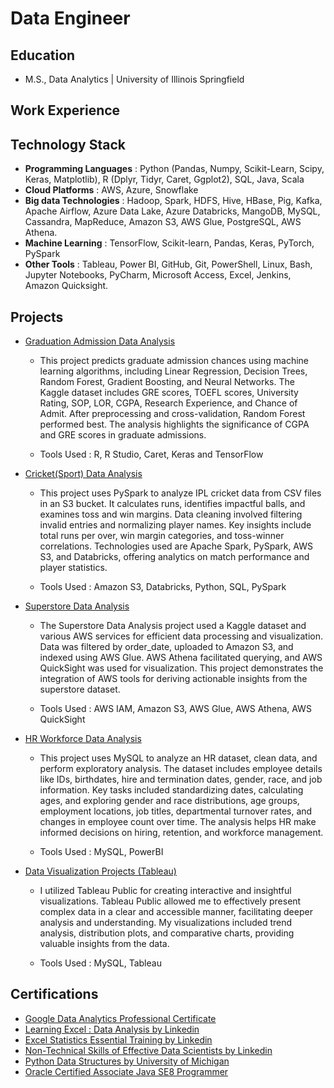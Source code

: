 # Data Engineer

## Education

- M.S., Data Analytics | University of Illinois Springfield

## Work Experience



## Technology Stack

- **Programming Languages** : Python (Pandas, Numpy, Scikit-Learn, Scipy, Keras, Matplotlib), R (Dplyr, Tidyr, Caret, Ggplot2), SQL, Java, Scala
- **Cloud Platforms** : AWS, Azure, Snowflake
- **Big data Technologies** : Hadoop, Spark, HDFS, Hive, HBase, Pig, Kafka, Apache Airflow, Azure Data Lake, Azure Databricks, MangoDB, MySQL, Cassandra, MapReduce, Amazon S3, AWS Glue, PostgreSQL, AWS Athena.
- **Machine Learning** : TensorFlow, Scikit-learn, Pandas, Keras, PyTorch, PySpark
- **Other Tools** : Tableau, Power BI, GitHub, Git, PowerShell, Linux, Bash, Jupyter Notebooks, PyCharm, Microsoft Access, Excel, Jenkins, Amazon Quicksight.

## Projects

- [Graduation Admission Data Analysis](https://github.com/vamshi-arza/Graduate-admissiondata-RStudio-MachineLearning)
  
  - This project predicts graduate admission chances using machine learning algorithms, including Linear Regression, Decision Trees, Random Forest, Gradient Boosting, and Neural Networks. The Kaggle dataset includes GRE scores, TOEFL scores, University Rating, SOP, LOR, CGPA, Research Experience, and Chance of Admit. After preprocessing and cross-validation, Random Forest performed best. The analysis highlights the significance of CGPA and GRE scores in graduate admissions.
 
  - Tools Used : R, R Studio, Caret, Keras and TensorFlow 
  
- [Cricket(Sport) Data Analysis](https://github.com/vamshi-arza/CricketSport-Data_Analysis-AWS-Python-PySpark)

  - This project uses PySpark to analyze IPL cricket data from CSV files in an S3 bucket. It calculates runs, identifies impactful balls, and examines toss and win margins. Data cleaning involved filtering invalid entries and normalizing player names. Key insights include total runs per over, win margin categories, and toss-winner correlations. Technologies used are Apache Spark, PySpark, AWS S3, and Databricks, offering analytics on match performance and player statistics.

  - Tools Used : Amazon S3, Databricks, Python, SQL, PySpark
     
- [Superstore Data Analysis](https://github.com/vamshi-arza/Store_Data_Analysis-AWS-Qucksight-S3-Athena)

  - The Superstore Data Analysis project used a Kaggle dataset and various AWS services for efficient data processing and visualization. Data was filtered by order_date, uploaded to Amazon S3, and indexed using AWS Glue. AWS Athena facilitated querying, and AWS QuickSight was used for visualization. This project demonstrates the integration of AWS tools for deriving actionable insights from the superstore dataset.

  - Tools Used : AWS IAM, Amazon S3, AWS Glue, AWS Athena, AWS QuickSight
       
- [HR Workforce Data Analysis](https://github.com/vamshi-arza/HR-Workforce-MySQL-PowerBI)

  - This project uses MySQL to analyze an HR dataset, clean data, and perform exploratory analysis. The dataset includes employee details like IDs, birthdates, hire and termination dates, gender, race, and job information. Key tasks included standardizing dates, calculating ages, and exploring gender and race distributions, age groups, employment locations, job titles, departmental turnover rates, and changes in employee count over time. The analysis helps HR make informed decisions on hiring, retention, and workforce management.
 
  - Tools Used : MySQL, PowerBI
    
- [Data Visualization Projects (Tableau)](https://public.tableau.com/app/profile/satya.sai.vamshi.krishna.arza/vizzes)

  - I utilized Tableau Public for creating interactive and insightful visualizations. Tableau Public allowed me to effectively present complex data in a clear and accessible manner, facilitating deeper analysis and understanding. My visualizations included trend analysis, distribution plots, and comparative charts, providing valuable insights from the data.
 
  - Tools Used : MySQL, Tableau

## Certifications

- [Google Data Analytics Professional Certificate](https://github.com/vamshi-arza/vamshi-arza.github.io/blob/main/certificates/Google%20Data%20Analytics%20PRO%20Cert.pdf)
- [Learning Excel : Data Analysis by Linkedin](https://github.com/vamshi-arza/vamshi-arza.github.io/blob/main/certificates/CertificateOfCompletion_Learning%20Excel%20Data%20Analysis.pdf)
- [Excel Statistics Essential Training by Linkedin](https://github.com/vamshi-arza/vamshi-arza.github.io/blob/main/certificates/CertificateOfCompletion_Excel%20Statistics%20Essential%20Training%201.pdf)
- [Non-Technical Skills of Effective Data Scientists by Linkedin](https://github.com/vamshi-arza/vamshi-arza.github.io/blob/main/certificates/CertificateOfCompletion_The%20NonTechnical%20Skills%20of%20Effective%20Data%20Scientists%20(2).pdf)
- [Python Data Structures by University of Michigan](https://github.com/vamshi-arza/vamshi-arza.github.io/blob/main/certificates/Coursera%20python%20data%20structures.pdf)
- [Oracle Certified Associate Java SE8 Programmer](https://github.com/vamshi-arza/vamshi-arza.github.io/blob/main/certificates/eCertificate%20(2).pdf)


  
